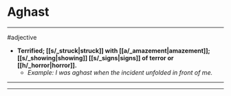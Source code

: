 # Aghast
---
#adjective
- **Terrified; [[s/_struck|struck]] with [[a/_amazement|amazement]]; [[s/_showing|showing]] [[s/_signs|signs]] of terror or [[h/_horror|horror]].**
	- _Example: I was aghast when the incident unfolded in front of me._
---
---
